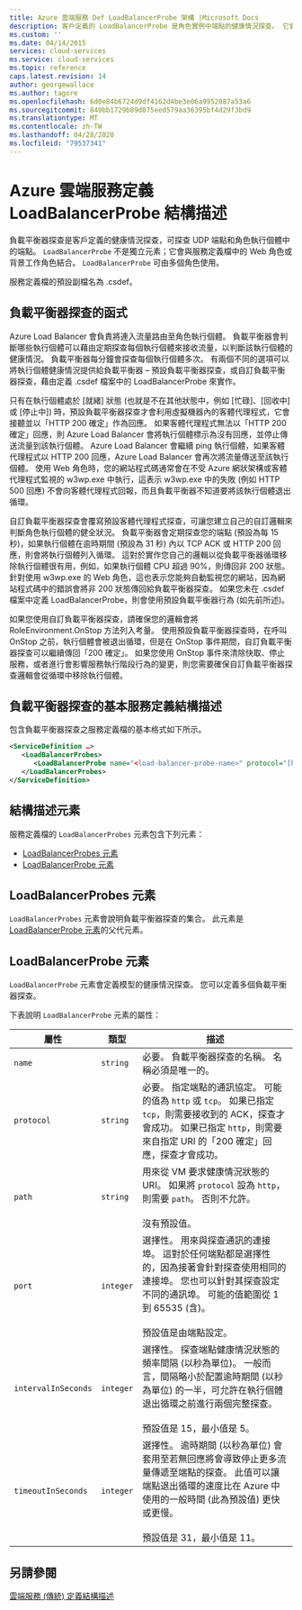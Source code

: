 ```yaml
---
title: Azure 雲端服務 Def LoadBalancerProbe 架構 |Microsoft Docs
description: 客戶定義的 LoadBalancerProbe 是角色實例中端點的健康情況探查。 它會與服務定義檔中的 web 或背景工作角色結合。
ms.custom: ''
ms.date: 04/14/2015
services: cloud-services
ms.service: cloud-services
ms.topic: reference
caps.latest.revision: 14
author: georgewallace
ms.author: tagore
ms.openlocfilehash: 6d0e84b6724d9df4162d4be3e06a9952087a53a6
ms.sourcegitcommit: 849bb1729b89d075eed579aa36395bf4d29f3bd9
ms.translationtype: MT
ms.contentlocale: zh-TW
ms.lasthandoff: 04/28/2020
ms.locfileid: "79537341"
---
```

# <a name="azure-cloud-services-definition-loadbalancerprobe-schema"></a>Azure 雲端服務定義 LoadBalancerProbe 結構描述
負載平衡器探查是客戶定義的健康情況探查，可探查 UDP 端點和角色執行個體中的端點。 `LoadBalancerProbe` 不是獨立元素；它會與服務定義檔中的 Web 角色或背景工作角色結合。 `LoadBalancerProbe` 可由多個角色使用。

服務定義檔的預設副檔名為 .csdef。

## <a name="the-function-of-a-load-balancer-probe"></a>負載平衡器探查的函式
Azure Load Balancer 會負責將連入流量路由至角色執行個體。 負載平衡器會判斷哪些執行個體可以藉由定期探查每個執行個體來接收流量，以判斷該執行個體的健康情況。 負載平衡器每分鐘會探查每個執行個體多次。 有兩個不同的選項可以將執行個體健康情況提供給負載平衡器 – 預設負載平衡器探查，或自訂負載平衡器探查，藉由定義 .csdef 檔案中的 LoadBalancerProbe 來實作。

只有在執行個體處於 [就緒] 狀態 (也就是不在其他狀態中，例如 [忙碌]、[回收中] 或 [停止中]) 時，預設負載平衡器探查才會利用虛擬機器內的客體代理程式，它會接聽並以「HTTP 200 確定」作為回應。 如果客體代理程式無法以「HTTP 200 確定」回應，則 Azure Load Balancer 會將執行個體標示為沒有回應，並停止傳送流量到該執行個體。 Azure Load Balancer 會繼續 ping 執行個體，如果客體代理程式以 HTTP 200 回應，Azure Load Balancer 會再次將流量傳送至該執行個體。 使用 Web 角色時，您的網站程式碼通常會在不受 Azure 網狀架構或客體代理程式監視的 w3wp.exe 中執行，這表示 w3wp.exe 中的失敗 (例如 HTTP 500 回應) 不會向客體代理程式回報，而且負載平衡器不知道要將該執行個體退出循環。

自訂負載平衡器探查會覆寫預設客體代理程式探查，可讓您建立自己的自訂邏輯來判斷角色執行個體的健全狀況。 負載平衡器會定期探查您的端點 (預設為每 15 秒)，如果執行個體在逾時期間 (預設為 31 秒) 內以 TCP ACK 或 HTTP 200 回應，則會將執行個體列入循環。 這對於實作您自己的邏輯以從負載平衡器循環移除執行個體很有用，例如，如果執行個體 CPU 超過 90%，則傳回非 200 狀態。 針對使用 w3wp.exe 的 Web 角色，這也表示您能夠自動監視您的網站，因為網站程式碼中的錯誤會將非 200 狀態傳回給負載平衡器探查。 如果您未在 .csdef 檔案中定義 LoadBalancerProbe，則會使用預設負載平衡器行為 (如先前所述)。

如果您使用自訂負載平衡器探查，請確保您的邏輯會將 RoleEnvironment.OnStop 方法列入考量。 使用預設負載平衡器探查時，在呼叫 OnStop 之前，執行個體會被退出循環，但是在 OnStop 事件期間，自訂負載平衡器探查可以繼續傳回「200 確定」。 如果您使用 OnStop 事件來清除快取、停止服務，或者進行會影響服務執行階段行為的變更，則您需要確保自訂負載平衡器探查邏輯會從循環中移除執行個體。

## <a name="basic-service-definition-schema-for-a-load-balancer-probe"></a>負載平衡器探查的基本服務定義結構描述
 包含負載平衡器探查之服務定義檔的基本格式如下所示。

```xml
<ServiceDefinition …>
   <LoadBalancerProbes>
      <LoadBalancerProbe name="<load-balancer-probe-name>" protocol="[http|tcp]" path="<uri-for-checking-health-status-of-vm>" port="<port-number>" intervalInSeconds="<interval-in-seconds>" timeoutInSeconds="<timeout-in-seconds>"/>
   </LoadBalancerProbes>
</ServiceDefinition>
```

## <a name="schema-elements"></a>結構描述元素
服務定義檔的 `LoadBalancerProbes` 元素包含下列元素：

- [LoadBalancerProbes 元素](#LoadBalancerProbes)
- [LoadBalancerProbe 元素](#LoadBalancerProbe)

##  <a name="loadbalancerprobes-element"></a><a name="LoadBalancerProbes"></a>LoadBalancerProbes 元素
`LoadBalancerProbes` 元素會說明負載平衡器探查的集合。 此元素是 [LoadBalancerProbe 元素](#LoadBalancerProbe)的父代元素。 

##  <a name="loadbalancerprobe-element"></a><a name="LoadBalancerProbe"></a>LoadBalancerProbe 元素
`LoadBalancerProbe` 元素會定義模型的健康情況探查。 您可以定義多個負載平衡器探查。 

下表說明 `LoadBalancerProbe` 元素的屬性：

|屬性|類型|描述|
| ------------------- | -------- | -----------------|
| `name`              | `string` | 必要。 負載平衡器探查的名稱。 名稱必須是唯一的。|
| `protocol`          | `string` | 必要。 指定端點的通訊協定。 可能的值為 `http` 或 `tcp`。 如果已指定 `tcp`，則需要接收到的 ACK，探查才會成功。 如果已指定 `http`，則需要來自指定 URI 的「200 確定」回應，探查才會成功。|
| `path`              | `string` | 用來從 VM 要求健康情況狀態的 URI。 如果將 `protocol` 設為 `http`，則需要 `path`。 否則不允許。<br /><br /> 沒有預設值。|
| `port`              | `integer` | 選擇性。 用來與探查通訊的連接埠。 這對於任何端點都是選擇性的，因為接著會針對探查使用相同的連接埠。 您也可以針對其探查設定不同的通訊埠。 可能的值範圍從 1 到 65535 (含)。<br /><br /> 預設值是由端點設定。|
| `intervalInSeconds` | `integer` | 選擇性。 探查端點健康情況狀態的頻率間隔 (以秒為單位)。 一般而言，間隔略小於配置逾時期間 (以秒為單位) 的一半，可允許在執行個體退出循環之前進行兩個完整探查。<br /><br /> 預設值是 15，最小值是 5。|
| `timeoutInSeconds`  | `integer` | 選擇性。 逾時期間 (以秒為單位) 會套用至若無回應將會導致停止更多流量傳遞至端點的探查。 此值可以讓端點退出循環的速度比在 Azure 中使用的一般時間 (此為預設值) 更快或更慢。<br /><br /> 預設值是 31，最小值是 11。|

## <a name="see-also"></a>另請參閱
[雲端服務 (傳統) 定義結構描述](schema-csdef-file.md)